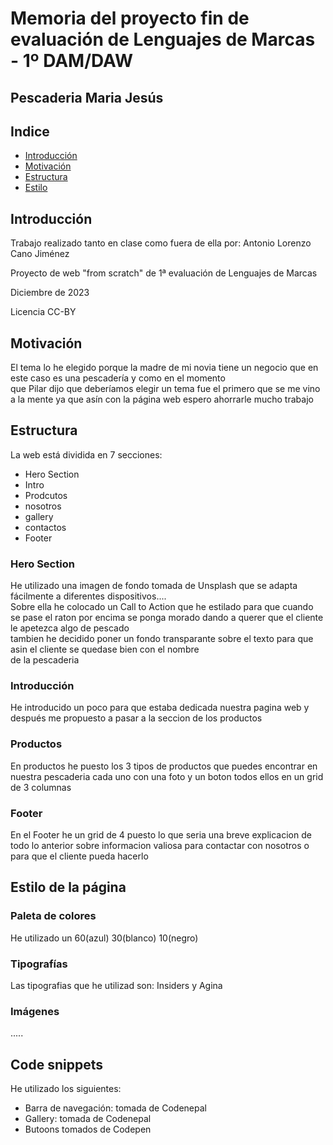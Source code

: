 <h1>Memoria del proyecto fin de evaluación de Lenguajes de Marcas - 1º DAM/DAW</h1>
<h2>Pescaderia Maria Jesús</h2>
<h2>Indice</h2>
<ul>
  <li><a href="#introduccion">Introducción</a></li>
  <li><a href="#motivacion">Motivación</a></li>
  <li><a href="#estructura">Estructura</a></li>
  <li><a href="#estilo">Estilo</a></li>
</ul>

<h2 id="introduccion">Introducción</h2>
<p>Trabajo realizado tanto en clase como fuera de ella por: Antonio Lorenzo Cano Jiménez</p>
<p>Proyecto de web "from scratch" de 1ª evaluación de Lenguajes de Marcas</p>
<p>Diciembre de 2023 </p>
<p>Licencia CC-BY</p>

<h2 id="motivacion">Motivación</h2>
<p>El tema lo he elegido porque la madre de mi novia tiene un negocio que en este caso es una pescadería y como en el momento <br> que Pilar dijo que deberíamos elegir un tema fue el primero que se me vino a la mente ya que asín con la página web espero ahorrarle mucho trabajo </p>

<h2 id="estructura">Estructura</h2>
<p>La web está dividida en  7 secciones:</p>
<ul>
  <li>Hero Section</li>  
  <li>Intro</li>
  <li>Prodcutos</li>
  <li>nosotros</li>
  <li>gallery</li>
  <li>contactos</li>
  <li>Footer</li>
</ul>

<h3>Hero Section</h3>
<p>He utilizado una imagen de fondo tomada de Unsplash que se adapta fácilmente a diferentes dispositivos....<br>
Sobre ella he colocado un Call to Action que he estilado para que cuando se pase el raton por encima se ponga morado dando a querer que el cliente le apetezca algo de pescado<br>
tambien he decidido poner un fondo transparante sobre el texto para que asin el cliente se quedase bien con el nombre<br>
de la pescaderia </p>

<h3>Introducción</h3>
<p>He introducido un poco para que estaba dedicada nuestra pagina web y después  me propuesto a pasar a la seccion de los productos

<h3>Productos</h3>
<p>En productos he puesto los 3 tipos de productos que puedes encontrar en nuestra pescaderia cada uno con una foto y un boton todos ellos en un grid de  3 columnas</p>

<h3>Footer</h3>
<p>En el Footer he un grid de 4  puesto lo que seria una breve explicacion de todo lo anterior sobre informacion valiosa para contactar con nosotros o para que el cliente pueda hacerlo </p>

<h2 id="estilo">Estilo de la página</h2>
<h3>Paleta de colores</h3>
<p>He utilizado un 60(azul) 30(blanco) 10(negro) </p>
<h3>Tipografías</h3>
<p>Las tipografias que he utilizad son: Insiders y Agina</p>
<h3>Imágenes</h3>
<p>.....</p>
<h2 id="snippets">Code snippets</h2>
<p>He utilizado los siguientes:</p>
<ul>
  <li>Barra de navegación: tomada de Codenepal</li>
  <li>Gallery: tomada de Codenepal
  <li>Butoons tomados de Codepen</li>
</ul>
